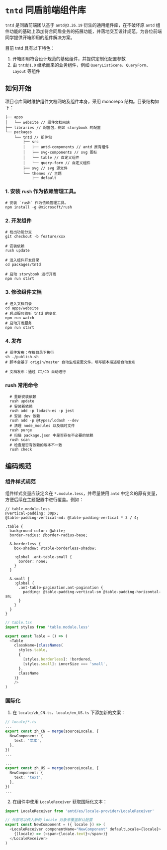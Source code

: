 # `tntd` 同盾前端组件库

`tntd` 是同盾前端团队基于 `antd@3.26.19` 衍生的通用组件库，在不破坏原 `antd` 组件功能的基础上添加符合同盾业务的拓展功能，并落地交互设计规范。为各位前端同学提供开箱即用的组件解决方案。

目前 tntd 具有以下特色：

1. 开箱即用符合设计规范的基础组件，并提供定制化配置参数
2. 由 `tntd@1.0` 继承而来的业务组件，例如 `QueryListScene`、`QueryForm`、`Layout` 等组件

## 如何开始

项目仓库同时维护组件文档网站及组件本身，采用 monorepo 结构。目录结构如下：

```
├── apps
│   └── website // 组件文档网站
├── libraries // 配置包，例如 storybook 的配置
└── packages
    └── tntd // 组件包
        ├── src
        │   ├── antd-components // antd 原有组件
        │   ├── svg-components // svg 图标
        │   └── table // 自定义组件
        │   └── query-form // 自定义组件
        ├── svg // svg 源文件
        └── themes // 主题
            ├── default
```

### 1. 安装 `rush` 作为依赖管理工具。

```shell
# 安装 `rush` 作为依赖管理工具。
npm install -g @microsoft/rush
```


### 2. 开发组件

```shell
# 检出功能分支
git checkout -b feature/xxx

# 安装依赖
rush update

# 进入组件开发目录
cd packages/tntd

# 启动 storybook 进行开发
npm run start
```

### 3. 修改组件文档

```shell
# 进入文档目录
cd apps/website
# 启动服务监听 tntd 的变化
npm run watch
# 启动开发服务
npm run start
```

### 4. 发布

```shell
# 组件发布：在根目录下执行
sh ./publish.sh
# 脚本会基于 origin/master 自动生成变更文件，填写版本描述后自动发布

# 文档发布：通过 CI/CD 自动进行

```

### rush 常用命令

```shell
  # 重新安装依赖
  rush update
  # 安装新依赖
  rush add -p lodash-es -p jest
  # 安装 dev 依赖
  rush add -p @types/lodash --dev
  # 清理 node_modules 以及临时文件
  rush purge
  # 扫描 package.json 中是否存在不必要的依赖
  rush scan
  # 检查是否有依赖的版本不一致
  rush check
```

## 编码规范

### 组件样式规范

组件样式变量应该定义在 `*.module.less`，并尽量使用 `antd` 中定义的原有变量，方便后续在主题配置中进行覆盖。例如：

```less
// table.module.less
@vertical-padding: 30px;
@table-padding-vertical-md: @table-padding-vertical * 3 / 4;

.table {
  background-color: @white;
  border-radius: @border-radius-base;

  &.borderless {
    box-shadow: @table-borderless-shadow;

    :global .ant-table-small {
      border: none;
    }
  }

  &.small {
    :global {
      .ant-table-pagination.ant-pagination {
        padding: @table-padding-vertical-sm @table-padding-horizontal-sm;
      }
    }
  }
}
```
```ts
// table.tsx
import styles from 'table.module.less'

export const Table = () => (
  <Table 
    className={classNames(
      styles.table,
      {
        [styles.borderless]: !bordered,
        [styles.small]: innerSize === 'small',
      },
      className
    )}
    />
)
```

### 国际化

1. 在 `locale/zh_CN.ts`、`locale/en_US.ts` 下添加新的文案：

```ts
// locale/*.ts
...
export const zh_CN = merge(sourceLocale, {
  NewComponent: {
    text: '文本',
  },
})
...

...
export const zh_US = merge(sourceLocale, {
  NewComponent: {
    text: 'text',
  },
})
...
```

2. 在组件中使用 `LocaleReceiver` 获取国际化文本：

```ts
import LocaleReceiver from 'antd/es/locale-provider/LocaleReceiver'

// 外部可以传入新的 locale 对象来覆盖默认配置
export const NewComponent = ({ locale }) => (
  <LocaleReceiver componentName="NewComponent" defaultLocale={locale}>
    {(locale) => (<span>{locale.text}</span>)}
  </LocaleReceiver>
)
```

